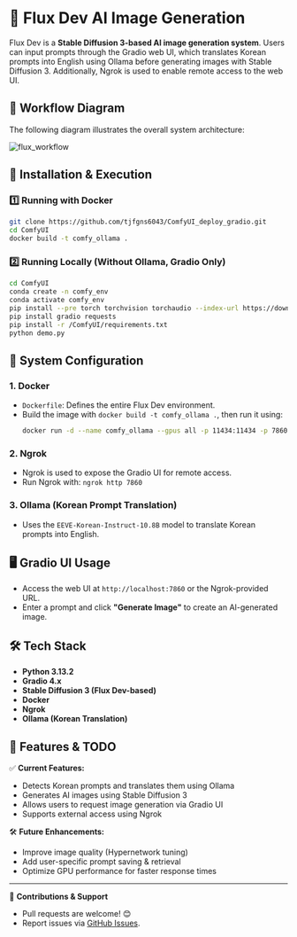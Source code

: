 # 🚀 Flux Dev AI Image Generation

Flux Dev is a **Stable Diffusion 3-based AI image generation system**. Users can input prompts through the Gradio web UI, which translates Korean prompts into English using Ollama before generating images with Stable Diffusion 3. Additionally, Ngrok is used to enable remote access to the web UI.

## 📌 **Workflow Diagram**
The following diagram illustrates the overall system architecture:

![flux_workflow](https://github.com/user-attachments/assets/70d73ed8-b13a-426b-ba87-1ae8fc66a6a3)

## 🔧 **Installation & Execution**
### 1️⃣ **Running with Docker**
```bash
git clone https://github.com/tjfgns6043/ComfyUI_deploy_gradio.git
cd ComfyUI
docker build -t comfy_ollama .
```

### 2️⃣ **Running Locally (Without Ollama, Gradio Only)**
```bash
cd ComfyUI
conda create -n comfy_env
conda activate comfy_env
pip install --pre torch torchvision torchaudio --index-url https://download.pytorch.org/whl/nightly/cu128
pip install gradio requests
pip install -r /ComfyUI/requirements.txt
python demo.py
```

## 📂 **System Configuration**
### **1. Docker**
- `Dockerfile`: Defines the entire Flux Dev environment.
- Build the image with `docker build -t comfy_ollama .`, then run it using:
  ```bash
  docker run -d --name comfy_ollama --gpus all -p 11434:11434 -p 7860:7860 comfy_ollama
  ```

### **2. Ngrok**
- Ngrok is used to expose the Gradio UI for remote access.
- Run Ngrok with: `ngrok http 7860`

### **3. Ollama (Korean Prompt Translation)**
- Uses the `EEVE-Korean-Instruct-10.8B` model to translate Korean prompts into English.

## 🖥 **Gradio UI Usage**
- Access the web UI at `http://localhost:7860` or the Ngrok-provided URL.
- Enter a prompt and click **"Generate Image"** to create an AI-generated image.

## 🛠 **Tech Stack**
- **Python 3.13.2**
- **Gradio 4.x**
- **Stable Diffusion 3 (Flux Dev-based)**
- **Docker**
- **Ngrok**
- **Ollama (Korean Translation)**

## 🚀 **Features & TODO**
✅ **Current Features:**
- Detects Korean prompts and translates them using Ollama
- Generates AI images using Stable Diffusion 3
- Allows users to request image generation via Gradio UI
- Supports external access using Ngrok

🛠 **Future Enhancements:**
- Improve image quality (Hypernetwork tuning)
- Add user-specific prompt saving & retrieval
- Optimize GPU performance for faster response times

---
📌 **Contributions & Support**
- Pull requests are welcome! 😊
- Report issues via [GitHub Issues](https://github.com/your-repo/flux-dev-ai/issues).

